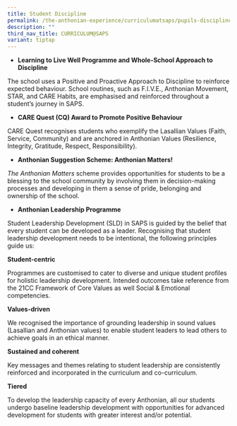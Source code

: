 ```yaml
---
title: Student Discipline
permalink: /the-anthonian-experience/curriculumatsaps/pupils-discipline/
description: ""
third_nav_title: CURRICULUM@SAPS
variant: tiptap
---
```

<ul data-tight="true" class="tight">
<li>
<p><strong>Learning to Live Well Programme and Whole-School Approach to Discipline</strong>
</p>
</li>
</ul>
<p>The school uses a Positive and Proactive Approach to Discipline to reinforce
expected behaviour. School routines, such as F.I.V.E., Anthonian Movement,
STAR, and CARE Habits, are emphasised and reinforced throughout a student’s
journey in SAPS.</p>
<ul data-tight="true" class="tight">
<li>
<p><strong>CARE Quest (CQ) Award to Promote Positive Behaviour</strong>
</p>
</li>
</ul>
<p>CARE Quest recognises students who exemplify the Lasallian Values (Faith,
Service, Community) and are anchored in Anthonian Values (Resilience, Integrity,
Gratitude, Respect, Responsibility).</p>
<ul data-tight="true" class="tight">
<li>
<p><strong>Anthonian Suggestion Scheme: Anthonian Matters!</strong>
</p>
</li>
</ul>
<p><em>The Anthonian Matters</em>&nbsp;scheme provides opportunities for
students to be a blessing to the school community by involving them in
decision-making processes and developing in them a sense of pride, belonging
and ownership of the school.</p>
<ul data-tight="true" class="tight">
<li>
<p><strong>Anthonian Leadership Programme</strong>
</p>
</li>
</ul>
<p>Student Leadership Development (SLD) in SAPS is guided by the belief that
every student can be developed as a leader. Recognising that student leadership
development needs to be intentional, the following principles guide us:</p>
<p><strong>Student-centric</strong>
</p>
<p>Programmes are customised to cater to diverse and unique student profiles
for holistic leadership development. Intended outcomes take reference from
the 21CC Framework of Core Values as well Social &amp; Emotional competencies.</p>
<p><strong>Values-driven</strong>
</p>
<p>We recognised the importance of grounding leadership in sound values (Lasallian
and Anthonian values) to enable student leaders to lead others to achieve
goals in an ethical manner.</p>
<p><strong>Sustained and coherent</strong>
</p>
<p>Key messages and themes relating to student leadership are consistently
reinforced and incorporated in the curriculum and co-curriculum.</p>
<p><strong>Tiered</strong>
</p>
<p>To develop the leadership capacity of every Anthonian, all our students
undergo&nbsp;baseline leadership development with opportunities for advanced
development for students with greater interest and/or potential.</p>